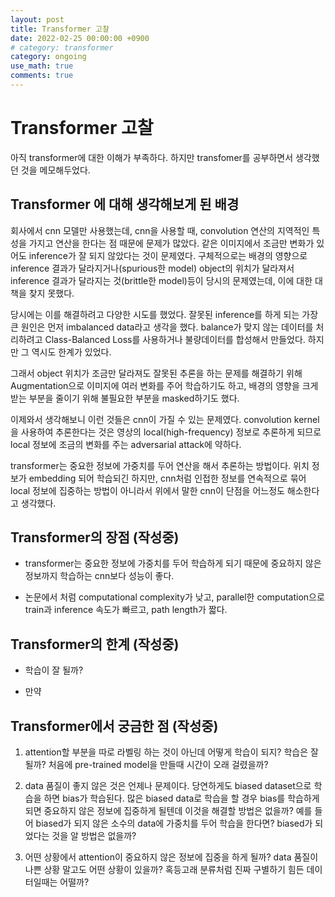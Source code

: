 ```yaml
---
layout: post
title: Transformer 고찰
date: 2022-02-25 00:00:00 +0900
# category: transformer
category: ongoing
use_math: true
comments: true
---
```

# Transformer 고찰

아직 transformer에 대한 이해가 부족하다. 하지만 transfomer를 공부하면서 생각했던 것을 메모해두었다.

## Transformer 에 대해 생각해보게 된 배경

회사에서 cnn 모델만 사용했는데, cnn을 사용할 때, convolution 연산의 지역적인 특성을 가지고 연산을 한다는 점 때문에 문제가 많았다. 같은 이미지에서 조금만 변화가 있어도 inference가 잘 되지 않았다는 것이 문제였다. 구체적으로는 배경의 영향으로 inference 결과가 달라지거나(spurious한 model) object의 위치가 달라져서 inference 결과가 달라지는 것(brittle한 model)등이 당시의 문제였는데, 이에 대한 대책을 찾지 못했다. 
 
당시에는 이를 해결하려고 다양한 시도를 했었다. 잘못된 inference를 하게 되는 가장 큰 원인은 먼저 imbalanced data라고 생각을 했다. balance가 맞지 않는 데이터를 처리하려고 Class-Balanced Loss를 사용하거나 불량데이터를 합성해서 만들었다. 하지만 그 역시도 한계가 있었다.

그래서 object 위치가 조금만 달라져도 잘못된 추론을 하는 문제를 해결하기 위해 Augmentation으로 이미지에 여러 변화를 주어 학습하기도 하고, 배경의 영향을 크게 받는 부분을 줄이기 위해 불필요한 부분을 masked하기도 했다.

이제와서 생각해보니 이런 것들은 cnn이 가질 수 있는 문제였다. convolution kernel을 사용하여 추론한다는 것은 영상의 local(high-frequency) 정보로 추론하게 되므로 local 정보에 조금의 변화를 주는 adversarial attack에 약하다. 

transformer는 중요한 정보에 가중치를 두어 연산을 해서 추론하는 방법이다. 위치 정보가 embedding 되어 학습되긴 하지만, cnn처럼 인접한 정보를 연속적으로 묶어 local 정보에 집중하는 방법이 아니라서 위에서 말한 cnn이 단점을 어느정도 해소한다고 생각했다. 

## Transformer의 장점 (작성중)

- transformer는 중요한 정보에 가중치를 두어 학습하게 되기 때문에 중요하지 않은 정보까지 학습하는 cnn보다 성능이 좋다.

- 논문에서 처럼 computational complexity가 낮고, parallel한 computation으로 train과 inference 속도가 빠르고, path length가 짧다.

## Transformer의 한계 (작성중)

- 학습이 잘 될까?

- 만약 

## Transformer에서 궁금한 점 (작성중)

1. attention할 부분을 따로 라벨링 하는 것이 아닌데 어떻게 학습이 되지? 학습은 잘 될까? 처음에 pre-trained model을 만들때 시간이 오래 걸렸을까?

2. data 품질이 좋지 않은 것은 언제나 문제이다. 당연하게도 biased dataset으로 학습을 하면 bias가 학습된다. 많은 biased data로 학습을 할 경우 bias를 학습하게 되면 중요하지 않은 정보에 집중하게 될텐데 이것을 해결할 방법은 없을까? 예를 들어 biased가 되지 않은 소수의 data에 가중치를 두어 학습을 한다면? biased가 되었다는 것을 알 방법은 없을까?

3. 어떤 상황에서 attention이 중요하지 않은 정보에 집중을 하게 될까? data 품질이 나쁜 상황 말고도 어떤 상황이 있을까? 혹등고래 분류처럼 진짜 구별하기 힘든 데이터일때는 어떨까?
